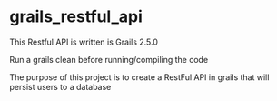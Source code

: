 # grails_restful_api

This Restful API is written is Grails 2.5.0

Run a grails clean before running/compiling the code

The purpose of this project is to create a RestFul API in grails that will persist users to a database